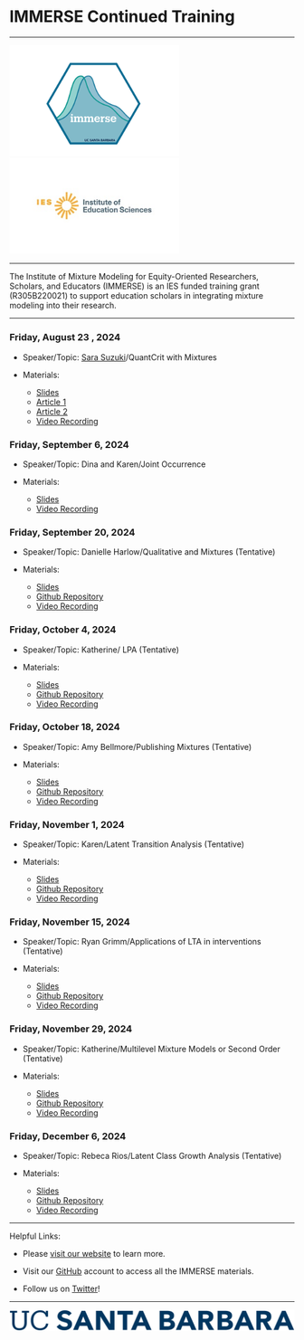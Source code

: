 <h1>IMMERSE Continued Training</h1>

------------------------------------------------------------------------

<p align="center">

<img src="images/immerse_hex_small.png" width="300"/> <img src="images/IESNewLogo.jpg" width="300"/>

</p>

------------------------------------------------------------------------

<p align="center">

The Institute of Mixture Modeling for Equity-Oriented Researchers, Scholars, and Educators (IMMERSE) is an IES funded training grant (R305B220021) to support education scholars in integrating mixture modeling into their research.

</p>

------------------------------------------------------------------------

### Friday, August 23 , 2024

-   Speaker/Topic: [Sara Suzuki](https://circle.tufts.edu/index.php/people/sara-suzuki)/QuantCrit with Mixtures

-   Materials:
    -   [Slides](https://ucsb.box.com/s/ccv77x2kzpe5wkonvl0nf21pxj2ahucx)
    -   [Article 1](https://drive.google.com/file/d/1ONDqCIM8Xf_33eN5zfIShMFcTp-dSZ5p/view)
    -   [Article 2](https://www.sciencedirect.com/science/article/pii/S2666497623000528)
    -   [Video Recording](https://drive.google.com/file/d/18lwuUbXQi3k-PlMc-C_49VETKznW3OLX/view)

### Friday, September 6, 2024

-   Speaker/Topic: Dina and Karen/Joint Occurrence 

-   Materials:
    -   [Slides](https://docs.google.com/presentation/d/1YegaJBH3EPTnnUTRfbYIj6GIKBjDWdELLIdIgDgvn9E/edit?usp=sharing)
    -   [Video Recording](https://ucsb.box.com/s/sjk0b41nc2mxoag9lfv3yv7r0ytctoq3)

### Friday, September 20, 2024

-   Speaker/Topic: Danielle Harlow/Qualitative and Mixtures (Tentative)

-   Materials:
    -   [Slides]()
    -   [Github Repository]()
    -   [Video Recording]()

### Friday, October 4, 2024

-   Speaker/Topic: Katherine/ LPA (Tentative)

-   Materials:
    -   [Slides]()
    -   [Github Repository]()
    -   [Video Recording]()


### Friday, October 18, 2024

-   Speaker/Topic: Amy Bellmore/Publishing Mixtures (Tentative)

-   Materials:
    -   [Slides]()
    -   [Github Repository]()
    -   [Video Recording]()

### Friday, November 1, 2024

-   Speaker/Topic: Karen/Latent Transition Analysis (Tentative)

-   Materials:
    -   [Slides]()
    -   [Github Repository]()
    -   [Video Recording]()


### Friday, November 15, 2024

-   Speaker/Topic: Ryan Grimm/Applications of LTA in interventions (Tentative)

-   Materials:
    -   [Slides]()
    -   [Github Repository]()
    -   [Video Recording]()
   

### Friday, November 29, 2024

-   Speaker/Topic: Katherine/Multilevel Mixture Models or Second Order (Tentative)

-   Materials:
    -   [Slides]()
    -   [Github Repository]()
    -   [Video Recording]()
      
### Friday, December 6, 2024

-   Speaker/Topic: Rebeca Rios/Latent Class Growth Analysis (Tentative)

-   Materials:
    -   [Slides]()
    -   [Github Repository]()
    -   [Video Recording]()

------------------------------------------------------------------------

Helpful Links:

-   Please [visit our website](https://immerse.education.ucsb.edu/) to learn more.

-   Visit our [GitHub](https://github.com/immerse-ucsb) account to access all the IMMERSE materials.

-   Follow us on [Twitter](https://twitter.com/IMMERSE_UCSB)!

------------------------------------------------------------------------

![](images/UCSB_Navy_mark.png)
